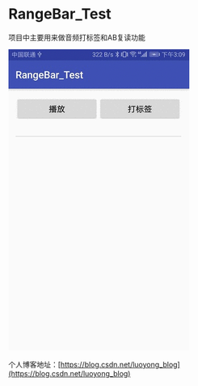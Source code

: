 # RangeBar_Test
项目中主要用来做音频打标签和AB复读功能

![img](https://github.com/luoyongVM/RangeBar_Test/blob/master/raw/L5JjqSqS44.gif)

个人博客地址：[https://blog.csdn.net/luoyong_blog](https://blog.csdn.net/luoyong_blog)
